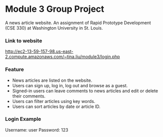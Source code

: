 # Module 3 Group Project
A news article website. An assignment of Rapid Prototype Development (CSE 330) at Washington University in St. Louis. 

### Link to website
http://ec2-13-59-157-98.us-east-2.compute.amazonaws.com/~tina.liu/module3/login.php

### Feature
- News articles are listed on the website. 
- Users can sign up, log in, log out and browse as a guest. 
- Signed-in users can leave comments to news articles and edit or delete their comments. 
- Users can filter articles using key words.
- Users can sort articles by date or article ID. 

### Login Example
Username: user
Password: 123
